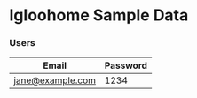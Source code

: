 # Igloohome Sample Data

### Users

| Email             | Password |
| ----------------- | -------- |
| jane@example.com  | 1234     |


